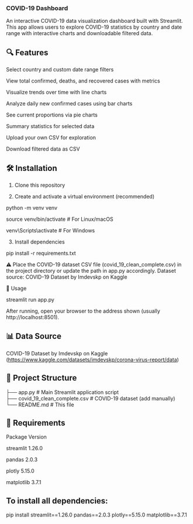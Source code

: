 ### COVID-19 Dashboard 

An interactive COVID-19 data visualization dashboard built with Streamlit. This app allows users to explore COVID-19 statistics by country and date range with interactive charts and downloadable filtered data.

## 🔍 Features

Select country and custom date range filters

View total confirmed, deaths, and recovered cases with metrics

Visualize trends over time with line charts

Analyze daily new confirmed cases using bar charts

See current proportions via pie charts

Summary statistics for selected data

Upload your own CSV for exploration

Download filtered data as CSV

## 🛠️ Installation

1. Clone this repository

2. Create and activate a virtual environment (recommended)

python -m venv venv

source venv/bin/activate      # For Linux/macOS

venv\Scripts\activate         # For Windows

3. Install dependencies

pip install -r requirements.txt

⚠️ Place the COVID-19 dataset CSV file (covid_19_clean_complete.csv) in the project directory or update the path in app.py accordingly.
Dataset source: COVID-19 Dataset by Imdevskp on Kaggle

🚀 Usage

streamlit run app.py

After running, open your browser to the address shown (usually http://localhost:8501).

## 📊 Data Source
COVID-19 Dataset by Imdevskp on Kaggle (https://www.kaggle.com/datasets/imdevskp/corona-virus-report/data)

## 📁 Project Structure

├── app.py                         # Main Streamlit application script  
├── covid_19_clean_complete.csv   # COVID-19 dataset (add manually)   
└── README.md                     # This file  
## 🧾 Requirements
Package	 Version

streamlit	1.26.0

pandas	2.0.3

plotly	5.15.0

matplotlib	3.7.1

## To install all dependencies:

pip install streamlit==1.26.0 pandas==2.0.3 plotly==5.15.0 matplotlib==3.7.1



